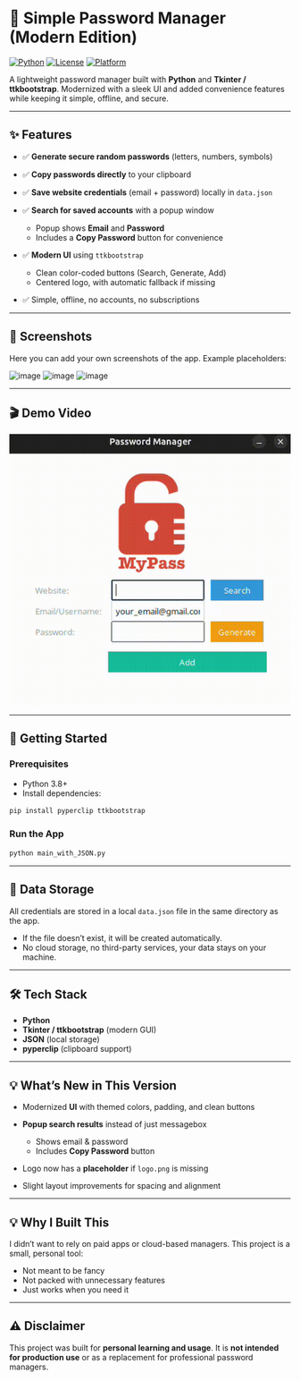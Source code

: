 # 🔐 Simple Password Manager (Modern Edition)

[![Python](https://img.shields.io/badge/Python-3.8%2B-blue?logo=python)](https://www.python.org/)
[![License](https://img.shields.io/badge/License-MIT-green.svg)](LICENSE)
[![Platform](https://img.shields.io/badge/Platform-Desktop-lightgrey?logo=windows\&logoColor=white)](#)

A lightweight password manager built with **Python** and **Tkinter / ttkbootstrap**.
Modernized with a sleek UI and added convenience features while keeping it simple, offline, and secure.

---

## ✨ Features

* ✅ **Generate secure random passwords** (letters, numbers, symbols)
* ✅ **Copy passwords directly** to your clipboard
* ✅ **Save website credentials** (email + password) locally in `data.json`
* ✅ **Search for saved accounts** with a popup window

  * Popup shows **Email** and **Password**
  * Includes a **Copy Password** button for convenience
* ✅ **Modern UI** using `ttkbootstrap`

  * Clean color-coded buttons (Search, Generate, Add)
  * Centered logo, with automatic fallback if missing
* ✅ Simple, offline, no accounts, no subscriptions

---

## 📸 Screenshots

Here you can add your own screenshots of the app.
Example placeholders:

<img width="445" height="432" alt="image" src="https://github.com/user-attachments/assets/f5c432bd-5506-415d-a3bd-3e3380a8404c" />
<img width="445" height="432" alt="image" src="https://github.com/user-attachments/assets/ef736335-f5ca-4216-99b0-dff84fbea0da" />
<img width="359" height="189" alt="image" src="https://github.com/user-attachments/assets/348192b8-5b5a-4955-9e3a-1408c042419d" />

---

## 🎬 Demo Video


![Demo](videos/video.gif)


---

## 🚀 Getting Started

### Prerequisites

* Python 3.8+
* Install dependencies:

```bash
pip install pyperclip ttkbootstrap
```

### Run the App

```bash
python main_with_JSON.py
```

---

## 📂 Data Storage

All credentials are stored in a local `data.json` file in the same directory as the app.

* If the file doesn’t exist, it will be created automatically.
* No cloud storage, no third-party services, your data stays on your machine.

---

## 🛠 Tech Stack

* **Python**
* **Tkinter / ttkbootstrap** (modern GUI)
* **JSON** (local storage)
* **pyperclip** (clipboard support)

---

## 💡 What’s New in This Version

* Modernized **UI** with themed colors, padding, and clean buttons
* **Popup search results** instead of just messagebox

  * Shows email & password
  * Includes **Copy Password** button
* Logo now has a **placeholder** if `logo.png` is missing
* Slight layout improvements for spacing and alignment

---

## 💡 Why I Built This

I didn’t want to rely on paid apps or cloud-based managers.
This project is a small, personal tool:

* Not meant to be fancy
* Not packed with unnecessary features
* Just works when you need it

---

## ⚠️ Disclaimer

This project was built for **personal learning and usage**.
It is **not intended for production use** or as a replacement for professional password managers.

